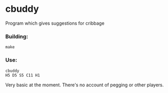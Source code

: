 # cbuddy
Program which gives suggestions for cribbage

### Building:
`make`

### Use:
```
cbuddy
H5 D5 S5 C11 H1
```

Very basic at the moment. There's no account of pegging or other players.

